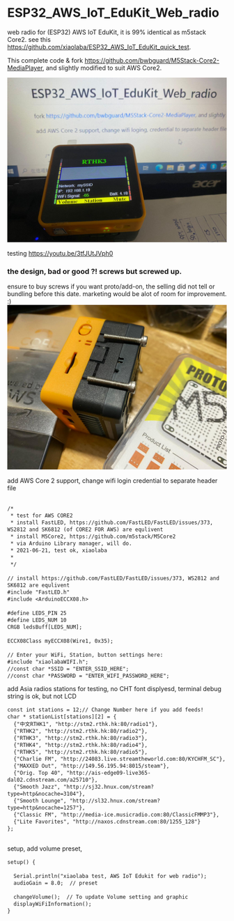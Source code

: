 # ESP32_AWS_IoT_EduKit_Web_radio  

web radio for (ESP32) AWS IoT EduKit, it is 99% identical as m5stack Core2. see this https://github.com/xiaolaba/ESP32_AWS_IoT_EduKit_quick_test.

This complete code & fork https://github.com/bwbguard/M5Stack-Core2-MediaPlayer, and slightly modified to suit AWS Core2.   


![ESP32_AWS_IoT_EduKit_Web_radio.jpg](ESP32_AWS_IoT_EduKit_Web_radio.jpg)


testing https://youtu.be/3tfJUtJVph0   


### the design, bad or good ?! screws but screwed up.
ensure to buy screws if you want proto/add-on, the selling did not tell or bundling before this date. marketing would be alot of room for improvement.  :)
![ESP32_AWS_IoT_EduKit_screw_screwed.jpg](ESP32_AWS_IoT_EduKit_screw_screwed.jpg)  






add AWS Core 2 support, change wifi login credential to separate header file

```

/*
 * test for AWS CORE2
 * install FastLED, https://github.com/FastLED/FastLED/issues/373, WS2812 and SK6812 (of CORE2 FOR AWS) are equlivent
 * install M5Core2, https://github.com/m5stack/M5Core2 
 * via Arduino Library manager, will do.
 * 2021-06-21, test ok, xiaolaba
 * 
 */

// install https://github.com/FastLED/FastLED/issues/373, WS2812 and SK6812 are equlivent
#include "FastLED.h"
#include <ArduinoECCX08.h>

#define LEDS_PIN 25
#define LEDS_NUM 10
CRGB ledsBuff[LEDS_NUM];

ECCX08Class myECCX08(Wire1, 0x35);

// Enter your WiFi, Station, button settings here:
#include "xiaolabaWIFI.h";
//const char *SSID = "ENTER_SSID_HERE";
//const char *PASSWORD = "ENTER_WIFI_PASSWORD_HERE";
```



add Asia radios stations for testing, no CHT font displyesd, terminal debug string is ok, but not LCD  
```
const int stations = 12;// Change Number here if you add feeds!
char * stationList[stations][2] = {
  {"中文RTHK1", "http://stm2.rthk.hk:80/radio1"},
  {"RTHK2", "http://stm2.rthk.hk:80/radio2"},
  {"RTHK3", "http://stm2.rthk.hk:80/radio3"},
  {"RTHK4", "http://stm2.rthk.hk:80/radio4"},
  {"RTHK5", "http://stm2.rthk.hk:80/radio5"},
  {"Charlie FM", "http://24083.live.streamtheworld.com:80/KYCHFM_SC"},
  {"MAXXED Out", "http://149.56.195.94:8015/steam"},
  {"Orig. Top 40", "http://ais-edge09-live365-dal02.cdnstream.com/a25710"},
  {"Smooth Jazz", "http://sj32.hnux.com/stream?type=http&nocache=3104"},
  {"Smooth Lounge", "http://sl32.hnux.com/stream?type=http&nocache=1257"},
  {"Classic FM", "http://media-ice.musicradio.com:80/ClassicFMMP3"},
  {"Lite Favorites", "http://naxos.cdnstream.com:80/1255_128"}
};


```


setup, add volume preset,  

```
setup() {

  Serial.println("xiaolaba test, AWS IoT Edukit for web radio");
  audioGain = 8.0;  // preset
  
  changeVolume();  // To update Volume setting and graphic
  displayWiFiInformation();
}
```
